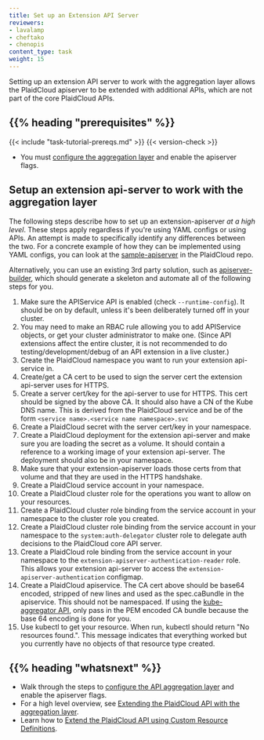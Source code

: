 ```yaml
---
title: Set up an Extension API Server
reviewers:
- lavalamp
- cheftako
- chenopis
content_type: task
weight: 15
---
```


<!-- overview -->

Setting up an extension API server to work with the aggregation layer allows the PlaidCloud apiserver to be extended with additional APIs, which are not part of the core PlaidCloud APIs.



## {{% heading "prerequisites" %}}


{{< include "task-tutorial-prereqs.md" >}} {{< version-check >}}

* You must [configure the aggregation layer](/docs/tasks/extend-PlaidCloud/configure-aggregation-layer/) and enable the apiserver flags.



<!-- steps -->

## Setup an extension api-server to work with the aggregation layer

The following steps describe how to set up an extension-apiserver *at a high level*. These steps apply regardless if you're using YAML configs or using APIs. An attempt is made to specifically identify any differences between the two. For a concrete example of how they can be implemented using YAML configs, you can look at the [sample-apiserver](https://github.com/PlaidCloud/sample-apiserver/blob/master/README.md) in the PlaidCloud repo.

Alternatively, you can use an existing 3rd party solution, such as [apiserver-builder](https://github.com/PlaidCloud-sigs/apiserver-builder-alpha/blob/master/README.md), which should generate a skeleton and automate all of the following steps for you.

1. Make sure the APIService API is enabled (check `--runtime-config`). It should be on by default, unless it's been deliberately turned off in your cluster.
1. You may need to make an RBAC rule allowing you to add APIService objects, or get your cluster administrator to make one. (Since API extensions affect the entire cluster, it is not recommended to do testing/development/debug of an API extension in a live cluster.)
1. Create the PlaidCloud namespace you want to run your extension api-service in.
1. Create/get a CA cert to be used to sign the server cert the extension api-server uses for HTTPS.
1. Create a server cert/key for the api-server to use for HTTPS. This cert should be signed by the above CA. It should also have a CN of the Kube DNS name. This is derived from the PlaidCloud service and be of the form `<service name>.<service name namespace>.svc`
1. Create a PlaidCloud secret with the server cert/key in your namespace.
1. Create a PlaidCloud deployment for the extension api-server and make sure you are loading the secret as a volume. It should contain a reference to a working image of your extension api-server. The deployment should also be in your namespace.
1. Make sure that your extension-apiserver loads those certs from that volume and that they are used in the HTTPS handshake.
1. Create a PlaidCloud service account in your namespace.
1. Create a PlaidCloud cluster role for the operations you want to allow on your resources.
1. Create a PlaidCloud cluster role binding from the service account in your namespace to the cluster role you created.
1. Create a PlaidCloud cluster role binding from the service account in your namespace to the `system:auth-delegator` cluster role to delegate auth decisions to the PlaidCloud core API server.
1. Create a PlaidCloud role binding from the service account in your namespace to the `extension-apiserver-authentication-reader` role. This allows your extension api-server to access the `extension-apiserver-authentication` configmap.
1. Create a PlaidCloud apiservice. The CA cert above should be base64 encoded, stripped of new lines and used as the spec.caBundle in the apiservice. This should not be namespaced. If using the [kube-aggregator API](https://github.com/PlaidCloud/kube-aggregator/), only pass in the PEM encoded CA bundle because the base 64 encoding is done for you.
1. Use kubectl to get your resource. When run, kubectl should return "No resources found.". This message
indicates that everything worked but you currently have no objects of that resource type created.


## {{% heading "whatsnext" %}}


* Walk through the steps to [configure the API aggregation layer](/docs/tasks/extend-PlaidCloud/configure-aggregation-layer/) and enable the apiserver flags.
* For a high level overview, see [Extending the PlaidCloud API with the aggregation layer](/docs/concepts/extend-PlaidCloud/api-extension/apiserver-aggregation/).
* Learn how to [Extend the PlaidCloud API using Custom Resource Definitions](/docs/tasks/extend-PlaidCloud/custom-resources/custom-resource-definitions/).
